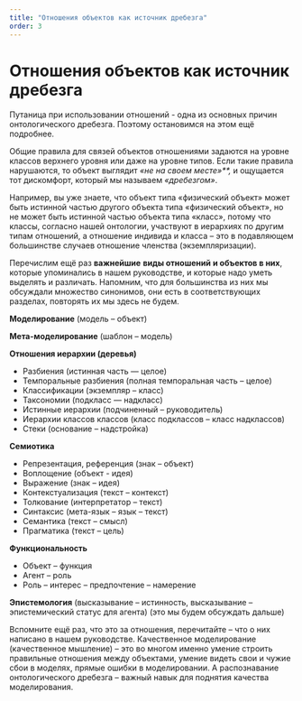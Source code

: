```yaml
---
title: "Отношения объектов как источник дребезга"
order: 3
---
```


# Отношения объектов как источник дребезга

Путаница при использовании отношений - одна из основных причин онтологического дребезга. Поэтому остановимся на этом ещё подробнее.

Общие правила для связей объектов отношениями задаются на уровне классов верхнего уровня или даже на уровне типов. Если такие правила нарушаются, то объект выглядит *«не на своем месте»**,* и ощущается тот дискомфорт, который мы называем *«дребезгом»*.

Например, вы уже знаете, что объект типа «физический объект» может быть истинной частью другого объекта типа «физический объект», но не может быть истинной частью объекта типа «класс», потому что классы, согласно нашей онтологии, участвуют в иерархиях по другим типам отношений, а отношение индивида и класса – это в подавляющем большинстве случаев отношение членства (экземпляризации).

Перечислим ещё раз **важнейшие** **виды отношений** **и объектов в них**, которые упоминались в нашем руководстве, и которые надо уметь выделять и различать. Напомним, что для большинства из них мы обсуждали множество синонимов, они есть в соответствующих разделах, повторять их мы здесь не будем.

**Моделирование** (модель – объект)

**Мета-моделирование** (шаблон – модель)

**Отношения иерархии (деревья)**

* Разбиения (истинная часть — целое)
* Темпоральные разбиения (полная темпоральная часть – целое)
* Классификации (экземпляр – класс)
* Таксономии (подкласс — надкласс)
* Истинные иерархии (подчиненный – руководитель)
* Иерархии классов классов (класс подклассов – класс надклассов)
* Стеки (основание – надстройка)

**Семиотика**

* Репрезентация, референция (знак – объект)
* Воплощение (объект - идея)
* Выражение (знак – идея)
* Контекстуализация (текст – контекст)
* Толкование (интерпретатор – текст)
* Синтаксис (мета-язык – язык – текст)
* Семантика (текст – смысл)
* Прагматика (текст – цель)

**Функциональность**

* Объект – функция
* Агент – роль
* Роль – интерес – предпочтение – намерение

**Эпистемология** (высказывание – истинность, высказывание – эпистемический статус для агента) (это мы будем обсуждать дальше)

Вспомните ещё раз, что это за отношения, перечитайте – что о них написано в нашем руководстве. Качественное моделирование (качественное мышление) – это во многом именно умение строить правильные отношения между объектами, умение видеть свои и чужие сбои в моделях, прямые ошибки в моделировании. А распознавание онтологического дребезга – важный навык для поднятия качества моделирования.